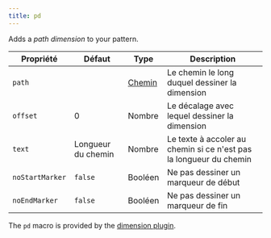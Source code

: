 ```yaml
---
title: pd
---
```


Adds a *path dimension* to your pattern.

| Propriété       | Défaut             | Type                          | Description                                                        |
| --------------- | ------------------ | ----------------------------- | ------------------------------------------------------------------ |
| `path`          |                    | [Chemin](/reference/api/path) | Le chemin le long duquel dessiner la dimension                     |
| `offset`        | 0                  | Nombre                        | Le décalage avec lequel dessiner la dimension                      |
| `text`          | Longueur du chemin | Nombre                        | Le texte à accoler au chemin si ce n'est pas la longueur du chemin |
| `noStartMarker` | `false`            | Booléen                       | Ne pas dessiner un marqueur de début                               |
| `noEndMarker`   | `false`            | Booléen                       | Ne pas dessiner un marqueur de fin                                 |

<Note>

The `pd` macro is provided by the [dimension plugin](/reference/plugins/dimension).

</Note>



